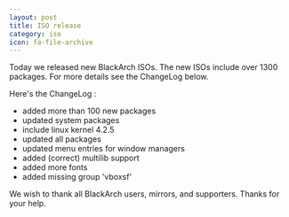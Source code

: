 ```yaml
---
layout: post
title: ISO release
category: iso
icon: fa-file-archive
---
```


Today we released new BlackArch ISOs. The new ISOs include over 1300 packages. For more details see the ChangeLog below.

Here's the ChangeLog :

* added more than 100 new packages
* updated system packages
* include linux kernel 4.2.5
* updated all packages
* updated menu entries for window managers
* added (correct) multilib support
* added more fonts
* added missing group 'vboxsf'

We wish to thank all BlackArch users, mirrors, and supporters. Thanks for your help.